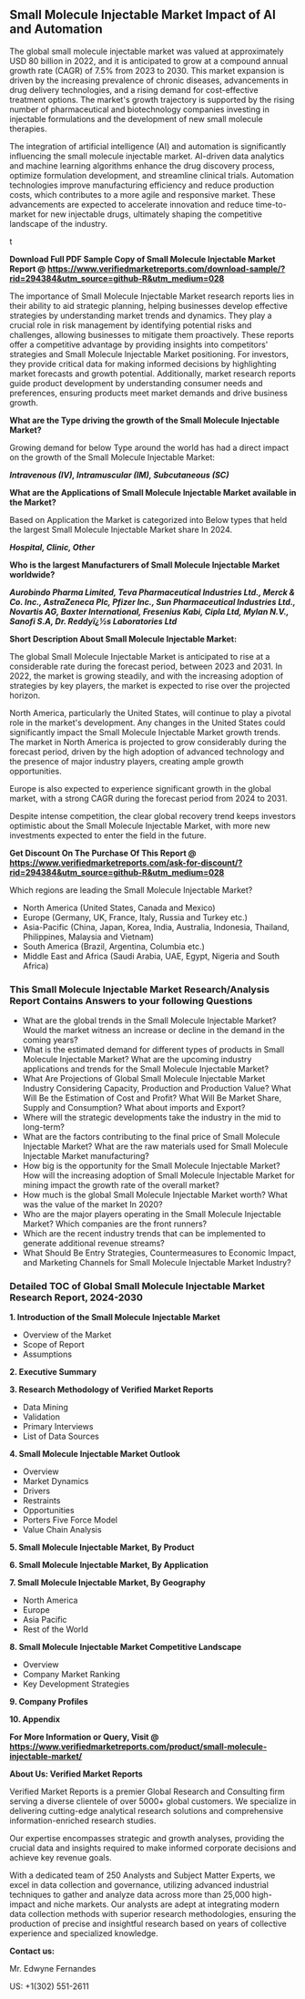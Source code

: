 <h2>Small Molecule Injectable Market Impact of AI and Automation</h2><p>The global small molecule injectable market was valued at approximately USD 80 billion in 2022, and it is anticipated to grow at a compound annual growth rate (CAGR) of 7.5% from 2023 to 2030. This market expansion is driven by the increasing prevalence of chronic diseases, advancements in drug delivery technologies, and a rising demand for cost-effective treatment options. The market's growth trajectory is supported by the rising number of pharmaceutical and biotechnology companies investing in injectable formulations and the development of new small molecule therapies.</p><p>The integration of artificial intelligence (AI) and automation is significantly influencing the small molecule injectable market. AI-driven data analytics and machine learning algorithms enhance the drug discovery process, optimize formulation development, and streamline clinical trials. Automation technologies improve manufacturing efficiency and reduce production costs, which contributes to a more agile and responsive market. These advancements are expected to accelerate innovation and reduce time-to-market for new injectable drugs, ultimately shaping the competitive landscape of the industry.</p>t</p><p id="" class=""><strong>Download Full PDF Sample Copy of Small Molecule Injectable Market Report @ <a href="https://www.verifiedmarketreports.com/download-sample/?rid=294384&utm_source=github-R&utm_medium=028" target="_blank">https://www.verifiedmarketreports.com/download-sample/?rid=294384&utm_source=github-R&utm_medium=028</a></strong></p><p>The importance of&nbsp;Small Molecule Injectable Market research reports lies in their ability to aid strategic planning, helping businesses develop effective strategies by understanding market trends and dynamics. They play a crucial role in risk management by identifying potential risks and challenges, allowing businesses to mitigate them proactively. These reports offer a competitive advantage by providing insights into competitors' strategies and Small Molecule Injectable Market positioning. For investors, they provide critical data for making informed decisions by highlighting market forecasts and growth potential. Additionally, market research reports guide product development by understanding consumer needs and preferences, ensuring products meet market demands and drive business growth.</p><p><strong>What are the&nbsp;Type driving the growth of the Small Molecule Injectable Market?</strong></p><p id="" class="">Growing demand for below Type around the world has had a direct impact on the growth of the Small Molecule Injectable Market:</p><em><strong>Intravenous (IV), Intramuscular (IM), Subcutaneous (SC)</strong></em></p><strong>What are the&nbsp;Applications&nbsp;of Small Molecule Injectable Market available in the Market?</strong></p><p id="" class="">Based on Application the Market is categorized into Below types that held the largest Small Molecule Injectable Market share In 2024.</p><em><strong>Hospital, Clinic, Other</strong></em></p><strong>Who is the largest Manufacturers of Small Molecule Injectable Market worldwide?</strong></p><p><em><strong>Aurobindo Pharma Limited, Teva Pharmaceutical Industries Ltd., Merck & Co. Inc., AstraZeneca Plc, Pfizer Inc., Sun Pharmaceutical Industries Ltd., Novartis AG, Baxter International, Fresenius Kabi, Cipla Ltd, Mylan N.V., Sanofi S.A, Dr. Reddyï¿½s Laboratories Ltd</strong></em></p><p id="" class=""><strong>Short Description About Small Molecule Injectable Market:</strong></p><p>The global Small Molecule Injectable Market is anticipated to rise at a considerable rate during the forecast period, between 2023 and 2031. In 2022, the market is growing steadily, and with the increasing adoption of strategies by key players, the market is expected to rise over the projected horizon.</p><p>North America, particularly the United States, will continue to play a pivotal role in the market's development. Any changes in the United States could significantly impact the Small Molecule Injectable Market growth trends. The market in North America is projected to grow considerably during the forecast period, driven by the high adoption of advanced technology and the presence of major industry players, creating ample growth opportunities.</p><p>Europe is also expected to experience significant growth in the global market, with a strong CAGR during the forecast period from 2024 to 2031.</p><p>Despite intense competition, the clear global recovery trend keeps investors optimistic about the Small Molecule Injectable Market, with more new investments expected to enter the field in the future.</p><p id="" class=""><strong>Get Discount On The Purchase Of This Report @ <a href="https://www.verifiedmarketreports.com/ask-for-discount/?rid=294384&utm_source=github-R&utm_medium=028" target="_blank">https://www.verifiedmarketreports.com/ask-for-discount/?rid=294384&utm_source=github-R&utm_medium=028</a></strong></p>Which regions are leading the Small Molecule Injectable Market?</p><ul><li>North America (United States, Canada and Mexico)</li><li>Europe (Germany, UK, France, Italy, Russia and Turkey etc.)</li><li>Asia-Pacific (China, Japan, Korea, India, Australia, Indonesia, Thailand, Philippines, Malaysia and Vietnam)</li><li>South America (Brazil, Argentina, Columbia etc.)</li><li>Middle East and Africa (Saudi Arabia, UAE, Egypt, Nigeria and South Africa)</li></ul><h3 id="" class="">This Small Molecule Injectable Market Research/Analysis Report Contains Answers to your following Questions</h3><ul><li>What are the global trends in the Small Molecule Injectable Market? Would the market witness an increase or decline in the demand in the coming years?</li><li>What is the estimated demand for different types of products in Small Molecule Injectable Market? What are the upcoming industry applications and trends for the Small Molecule Injectable Market?</li><li>What Are Projections of Global Small Molecule Injectable Market Industry Considering Capacity, Production and Production Value? What Will Be the Estimation of Cost and Profit? What Will Be Market Share, Supply and Consumption? What about imports and Export?</li><li>Where will the strategic developments take the industry in the mid to long-term?</li><li>What are the factors contributing to the final price of Small Molecule Injectable Market? What are the raw materials used for Small Molecule Injectable Market manufacturing?</li><li>How big is the opportunity for the Small Molecule Injectable Market? How will the increasing adoption of Small Molecule Injectable Market for mining impact the growth rate of the overall market?</li><li>How much is the global Small Molecule Injectable Market worth? What was the value of the market In 2020?</li><li>Who are the major players operating in the Small Molecule Injectable Market? Which companies are the front runners?</li><li>Which are the recent industry trends that can be implemented to generate additional revenue streams?</li><li>What Should Be Entry Strategies, Countermeasures to Economic Impact, and Marketing Channels for Small Molecule Injectable Market Industry?</li></ul><h3 id="" class="">Detailed TOC of Global Small Molecule Injectable Market Research Report, 2024-2030</h3><p id="" class=""><strong>1. Introduction of the Small Molecule Injectable Market</strong></p><ul><li>Overview of the Market</li><li>Scope of Report</li><li>Assumptions</li></ul><p id="" class=""><strong>2. Executive Summary</strong></p><p id="" class=""><strong>3. Research Methodology of Verified Market Reports</strong></p><ul><li>Data Mining</li><li>Validation</li><li>Primary Interviews</li><li>List of Data Sources</li></ul><p id="" class=""><strong>4. Small Molecule Injectable Market Outlook</strong></p><ul><li>Overview</li><li>Market Dynamics</li><li>Drivers</li><li>Restraints</li><li>Opportunities</li><li>Porters Five Force Model</li><li>Value Chain Analysis</li></ul><p id="" class=""><strong>5. Small Molecule Injectable Market, By Product</strong></p><p id="" class=""><strong>6. Small Molecule Injectable Market, By Application</strong></p><p id="" class=""><strong>7. Small Molecule Injectable Market, By Geography</strong></p><ul><li>North America</li><li>Europe</li><li>Asia Pacific</li><li>Rest of the World</li></ul><p id="" class=""><strong>8. Small Molecule Injectable Market Competitive Landscape</strong></p><ul><li>Overview</li><li>Company Market Ranking</li><li>Key Development Strategies</li></ul><p id="" class=""><strong>9. Company Profiles</strong></p><p id="" class=""><strong>10. Appendix</strong></p><p id="" class=""><strong>For More Information or Query, Visit @ <a href="https://www.verifiedmarketreports.com/product/small-molecule-injectable-market/" target="_blank">https://www.verifiedmarketreports.com/product/small-molecule-injectable-market/</a></strong></p><p id="" class=""><strong>About Us: Verified Market Reports</strong></p><p id="" class="">Verified Market Reports is a premier Global Research and Consulting firm serving a diverse clientele of over 5000+ global customers. We specialize in delivering cutting-edge analytical research solutions and comprehensive information-enriched research studies.</p><p id="" class="">Our expertise encompasses strategic and growth analyses, providing the crucial data and insights required to make informed corporate decisions and achieve key revenue goals.</p><p id="" class="">With a dedicated team of 250 Analysts and Subject Matter Experts, we excel in data collection and governance, utilizing advanced industrial techniques to gather and analyze data across more than 25,000 high-impact and niche markets. Our analysts are adept at integrating modern data collection methods with superior research methodologies, ensuring the production of precise and insightful research based on years of collective experience and specialized knowledge.</p><p id="" class=""><strong>Contact us:</strong></p><p id="" class="">Mr. Edwyne Fernandes</p><p id="" class="">US: +1(302) 551-2611</p>